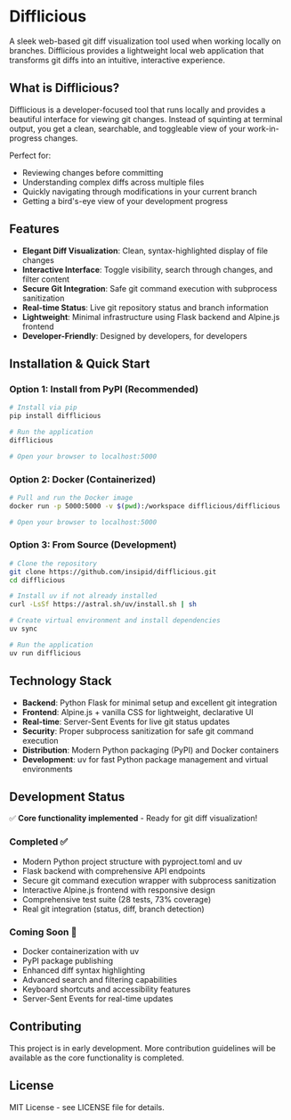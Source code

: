 # Difflicious

A sleek web-based git diff visualization tool used when working locally on branches. Difflicious provides a lightweight local web application that transforms git diffs into an intuitive, interactive experience.

## What is Difflicious?

Difflicious is a developer-focused tool that runs locally and provides a beautiful interface for viewing git changes. Instead of squinting at terminal output, you get a clean, searchable, and toggleable view of your work-in-progress changes.

Perfect for:
- Reviewing changes before committing
- Understanding complex diffs across multiple files
- Quickly navigating through modifications in your current branch
- Getting a bird's-eye view of your development progress

## Features

- **Elegant Diff Visualization**: Clean, syntax-highlighted display of file changes
- **Interactive Interface**: Toggle visibility, search through changes, and filter content
- **Secure Git Integration**: Safe git command execution with subprocess sanitization
- **Real-time Status**: Live git repository status and branch information
- **Lightweight**: Minimal infrastructure using Flask backend and Alpine.js frontend
- **Developer-Friendly**: Designed by developers, for developers

## Installation & Quick Start

### Option 1: Install from PyPI (Recommended)
```bash
# Install via pip
pip install difflicious

# Run the application
difflicious

# Open your browser to localhost:5000
```

### Option 2: Docker (Containerized)
```bash
# Pull and run the Docker image
docker run -p 5000:5000 -v $(pwd):/workspace difflicious/difflicious

# Open your browser to localhost:5000
```

### Option 3: From Source (Development)
```bash
# Clone the repository
git clone https://github.com/insipid/difflicious.git
cd difflicious

# Install uv if not already installed
curl -LsSf https://astral.sh/uv/install.sh | sh

# Create virtual environment and install dependencies
uv sync

# Run the application
uv run difflicious
```

## Technology Stack

- **Backend**: Python Flask for minimal setup and excellent git integration
- **Frontend**: Alpine.js + vanilla CSS for lightweight, declarative UI
- **Real-time**: Server-Sent Events for live git status updates
- **Security**: Proper subprocess sanitization for safe git command execution
- **Distribution**: Modern Python packaging (PyPI) and Docker containers
- **Development**: uv for fast Python package management and virtual environments

## Development Status

✅ **Core functionality implemented** - Ready for git diff visualization!

### Completed ✅
- Modern Python project structure with pyproject.toml and uv
- Flask backend with comprehensive API endpoints
- Secure git command execution wrapper with subprocess sanitization
- Interactive Alpine.js frontend with responsive design
- Comprehensive test suite (28 tests, 73% coverage)
- Real git integration (status, diff, branch detection)

### Coming Soon 🚧
- Docker containerization with uv
- PyPI package publishing
- Enhanced diff syntax highlighting
- Advanced search and filtering capabilities
- Keyboard shortcuts and accessibility features
- Server-Sent Events for real-time updates

## Contributing

This project is in early development. More contribution guidelines will be available as the core functionality is completed.

## License

MIT License - see LICENSE file for details.

